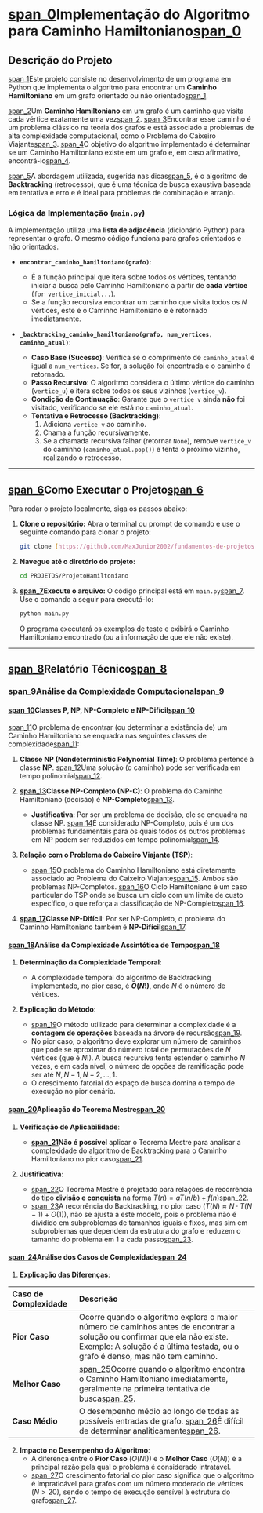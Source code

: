 # [span_0](start_span)Implementação do Algoritmo para Caminho Hamiltoniano[span_0](end_span)

## Descrição do Projeto

[span_1](start_span)Este projeto consiste no desenvolvimento de um programa em Python que implementa o algoritmo para encontrar um **Caminho Hamiltoniano** em um grafo orientado ou não orientado[span_1](end_span).

[span_2](start_span)Um **Caminho Hamiltoniano** em um grafo é um caminho que visita cada vértice exatamente uma vez[span_2](end_span). [span_3](start_span)Encontrar esse caminho é um problema clássico na teoria dos grafos e está associado a problemas de alta complexidade computacional, como o Problema do Caixeiro Viajante[span_3](end_span). [span_4](start_span)O objetivo do algoritmo implementado é determinar se um Caminho Hamiltoniano existe em um grafo e, em caso afirmativo, encontrá-lo[span_4](end_span).

[span_5](start_span)A abordagem utilizada, sugerida nas dicas[span_5](end_span), é o algoritmo de **Backtracking** (retrocesso), que é uma técnica de busca exaustiva baseada em tentativa e erro e é ideal para problemas de combinação e arranjo.

### Lógica da Implementação (`main.py`)

A implementação utiliza uma **lista de adjacência** (dicionário Python) para representar o grafo. O mesmo código funciona para grafos orientados e não orientados.

-   **`encontrar_caminho_hamiltoniano(grafo)`**:
    -   É a função principal que itera sobre todos os vértices, tentando iniciar a busca pelo Caminho Hamiltoniano a partir de **cada vértice** (`for vertice_inicial...`).
    -   Se a função recursiva encontrar um caminho que visita todos os $N$ vértices, este é o Caminho Hamiltoniano e é retornado imediatamente.

-   **`_backtracking_caminho_hamiltoniano(grafo, num_vertices, caminho_atual)`**:
    -   **Caso Base (Sucesso)**: Verifica se o comprimento de `caminho_atual` é igual a `num_vertices`. Se for, a solução foi encontrada e o caminho é retornado.
    -   **Passo Recursivo**: O algoritmo considera o último vértice do caminho (`vertice_u`) e itera sobre todos os seus vizinhos (`vertice_v`).
    -   **Condição de Continuação**: Garante que o `vertice_v` ainda **não** foi visitado, verificando se ele está no `caminho_atual`.
    -   **Tentativa e Retrocesso (Backtracking)**:
        1.  Adiciona `vertice_v` ao caminho.
        2.  Chama a função recursivamente.
        3.  Se a chamada recursiva falhar (retornar `None`), remove `vertice_v` do caminho (`caminho_atual.pop()`) e tenta o próximo vizinho, realizando o retrocesso.

---

## [span_6](start_span)Como Executar o Projeto[span_6](end_span)

Para rodar o projeto localmente, siga os passos abaixo:

1.  **Clone o repositório:** Abra o terminal ou prompt de comando e use o seguinte comando para clonar o projeto:

    ```bash
    git clone [https://github.com/MaxJunior2002/fundamentos-de-projetos-e-analise-de-algoritmos.git](https://github.com/MaxJunior2002/fundamentos-de-projetos-e-analise-de-algoritmos.git)
    ```

2.  **Navegue até o diretório do projeto:**

    ```bash
    cd PROJETOS/ProjetoHamiltoniano
    ```

3.  **[span_7](start_span)Execute o arquivo:** O código principal está em `main.py`[span_7](end_span). Use o comando a seguir para executá-lo:

    ```bash
    python main.py
    ```
    O programa executará os exemplos de teste e exibirá o Caminho Hamiltoniano encontrado (ou a informação de que ele não existe).

---

## [span_8](start_span)Relatório Técnico[span_8](end_span)

### [span_9](start_span)Análise da Complexidade Computacional[span_9](end_span)

#### [span_10](start_span)Classes P, NP, NP-Completo e NP-Difícil[span_10](end_span)

[span_11](start_span)O problema de encontrar (ou determinar a existência de) um Caminho Hamiltoniano se enquadra nas seguintes classes de complexidade[span_11](end_span):

1.  **Classe NP (Nondeterministic Polynomial Time)**: O problema pertence à classe **NP**. [span_12](start_span)Uma solução (o caminho) pode ser verificada em tempo polinomial[span_12](end_span).

2.  **[span_13](start_span)Classe NP-Completo (NP-C)**: O problema do Caminho Hamiltoniano (decisão) é **NP-Completo**[span_13](end_span).
    * **Justificativa**: Por ser um problema de decisão, ele se enquadra na classe NP. [span_14](start_span)É considerado NP-Completo, pois é um dos problemas fundamentais para os quais todos os outros problemas em NP podem ser reduzidos em tempo polinomial[span_14](end_span).

3.  **Relação com o Problema do Caixeiro Viajante (TSP)**:
    * [span_15](start_span)O problema do Caminho Hamiltoniano está diretamente associado ao Problema do Caixeiro Viajante[span_15](end_span). Ambos são problemas NP-Completos. [span_16](start_span)O Ciclo Hamiltoniano é um caso particular do TSP onde se busca um ciclo com um limite de custo específico, o que reforça a classificação de NP-Completo[span_16](end_span).

4.  **[span_17](start_span)Classe NP-Difícil**: Por ser NP-Completo, o problema do Caminho Hamiltoniano também é **NP-Difícil**[span_17](end_span).

#### [span_18](start_span)Análise da Complexidade Assintótica de Tempo[span_18](end_span)

1.  **Determinação da Complexidade Temporal**:
    * A complexidade temporal do algoritmo de Backtracking implementado, no pior caso, é **$O(N!)$**, onde $N$ é o número de vértices.

2.  **Explicação do Método**:
    * [span_19](start_span)O método utilizado para determinar a complexidade é a **contagem de operações** baseada na árvore de recursão[span_19](end_span).
    * No pior caso, o algoritmo deve explorar um número de caminhos que pode se aproximar do número total de permutações de $N$ vértices (que é $N!$). A busca recursiva tenta estender o caminho $N$ vezes, e em cada nível, o número de opções de ramificação pode ser até $N, N-1, N-2, \ldots, 1$.
    * O crescimento fatorial do espaço de busca domina o tempo de execução no pior cenário.

#### [span_20](start_span)Aplicação do Teorema Mestre[span_20](end_span)

1.  **Verificação de Aplicabilidade**:
    * **[span_21](start_span)Não é possível** aplicar o Teorema Mestre para analisar a complexidade do algoritmo de Backtracking para o Caminho Hamiltoniano no pior caso[span_21](end_span).

2.  **Justificativa**:
    * [span_22](start_span)O Teorema Mestre é projetado para relações de recorrência do tipo **divisão e conquista** na forma $T(n) = aT(n/b) + f(n)$[span_22](end_span).
    * [span_23](start_span)A recorrência do Backtracking, no pior caso ($T(N) \approx N \cdot T(N-1) + O(1)$), não se ajusta a este modelo, pois o problema não é dividido em subproblemas de tamanhos iguais e fixos, mas sim em subproblemas que dependem da estrutura do grafo e reduzem o tamanho do problema em 1 a cada passo[span_23](end_span).

#### [span_24](start_span)Análise dos Casos de Complexidade[span_24](end_span)

1.  **Explicação das Diferenças**:

| Caso de Complexidade | Descrição |
| :--- | :--- |
| **Pior Caso** | Ocorre quando o algoritmo explora o maior número de caminhos antes de encontrar a solução ou confirmar que ela não existe. Exemplo: A solução é a última testada, ou o grafo é denso, mas não tem caminho. |
| **Melhor Caso** | [span_25](start_span)Ocorre quando o algoritmo encontra o Caminho Hamiltoniano imediatamente, geralmente na primeira tentativa de busca[span_25](end_span). |
| **Caso Médio** | O desempenho médio ao longo de todas as possíveis entradas de grafo. [span_26](start_span)É difícil de determinar analiticamente[span_26](end_span). |

2.  **Impacto no Desempenho do Algoritmo**:
    * A diferença entre o **Pior Caso** ($O(N!)$) e o **Melhor Caso** ($O(N)$) é a principal razão pela qual o problema é considerado intratável.
    * [span_27](start_span)O crescimento fatorial do pior caso significa que o algoritmo é impraticável para grafos com um número moderado de vértices ($N > 20$), sendo o tempo de execução sensível à estrutura do grafo[span_27](end_span).
